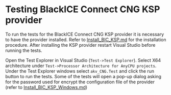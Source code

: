 # Testing BlackICE Connect CNG KSP provider

To run the tests for the BlackICE Connect CNG KSP provider it is necessary to have the provider installed. Refer to [Install_BIC_KSP.md](Install_BIC_KSP.md) for the installation procedure. After installing the KSP provider restart Visual Studio before running the tests.

Open the Test Explorer in Visual Studio (`Test->Test Explorer`). Select X64 architecture under `Test->Processor Architecture for AnyCPU projects`. Under the Test Explorer windows select `akv_CNG.Test` and click the run button to run the tests. Some of the tests will open a pop-up dialog asking for the password used for encrypt the configuration file of the provider (refer to [Install_BIC_KSP_Windows.md](Install_BIC_KSP_Windows.md))